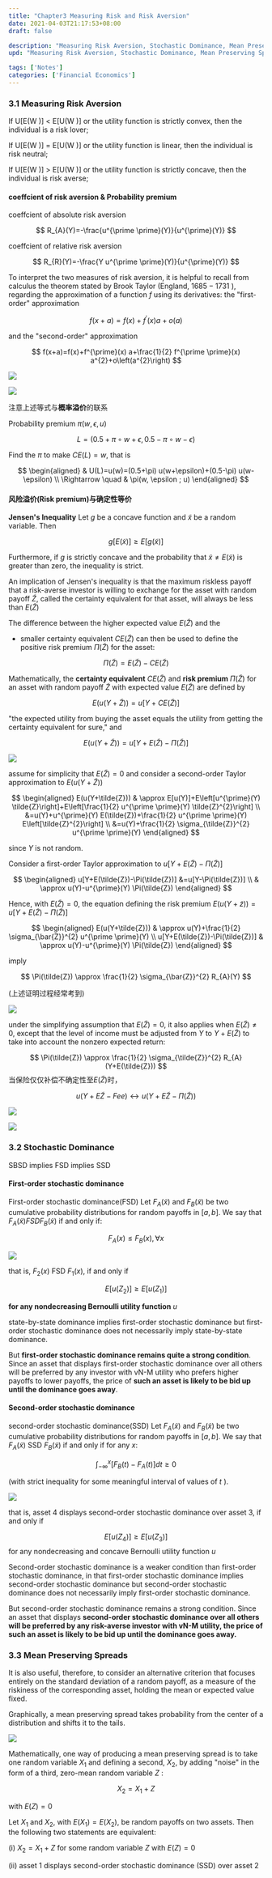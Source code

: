 ```yaml
---
title: "Chapter3 Measuring Risk and Risk Aversion"
date: 2021-04-03T21:17:53+08:00
draft: false

description: "Measuring Risk Aversion, Stochastic Dominance, Mean Preserving Spreads."
upd: "Measuring Risk Aversion, Stochastic Dominance, Mean Preserving Spreads."

tags: ['Notes']
categories: ['Financial Economics']
---
```


<!--more-->

### 3.1 Measuring Risk Aversion

If U[E(W )] < E[U(W )] or the utility function is strictly convex, then the individual is a risk lover; 

If U[E(W )] = E[U(W )] or the utility function is linear, then the individual is risk neutral; 

If U[E(W )] > E[U(W )] or the utility function is strictly concave, then the individual is risk averse;

#### coeffcient of  risk aversion & Probability premium

coeffcient of absolute risk aversion 

$$
R_{A}(Y)=-\frac{u^{\prime \prime}(Y)}{u^{\prime}(Y)}
$$

coeffcient of relative risk aversion

$$
R_{R}(Y)=-\frac{Y u^{\prime \prime}(Y)}{u^{\prime}(Y)}
$$

To interpret the two measures of risk aversion, it is helpful to recall from calculus the theorem stated by Brook Taylor (England, $1685-1731$ ), regarding the approximation of a function $f$ using its derivatives: the "first-order" approximation

$$
f(x+a)=f(x)+f^{\prime}(x) a+o(a)
$$

and the "second-order" approximation

$$
f(x+a)=f(x)+f^{\prime}(x) a+\frac{1}{2} f^{\prime \prime}(x) a^{2}+o\left(a^{2}\right)
$$

![](https://cdn.jsdelivr.net/gh/Henrry-Wu/FigBed/Figs/20200522193553.png)

![](https://cdn.jsdelivr.net/gh/Henrry-Wu/FigBed/Figs/20200522193629.png)

注意上述等式与**概率溢价**的联系

Probability premium $\pi(w, \epsilon, u)$

$$
L=(0.5+\pi \circ w+\epsilon, 0.5-\pi \circ w-\epsilon)
$$

Find the $\pi$ to make $C E(L)=w,$ that is

$$
\begin{aligned}
& U(L)=u(w)=(0.5+\pi) u(w+\epsilon)+(0.5-\pi) u(w-\epsilon) \\
\Rightarrow \quad & \pi(w, \epsilon ; u)
\end{aligned}
$$

#### 风险溢价(Risk premium)与确定性等价

**Jensen's Inequality** Let $g$ be a concave function and $\tilde{x}$ be a random variable. Then

$$
g[E(\tilde{x})] \geq E[g(\tilde{x})]
$$

Furthermore, if $g$ is strictly concave and the probability that $\tilde{x} \neq E(\tilde{x})$ is greater than zero, the inequality is strict.

An implication of Jensen's inequality is that the maximum riskless payoff that a risk-averse investor is willing to exchange for the asset with random payoff $\tilde{Z}$, called the certainty equivalent for that asset, will always be less than $E(\tilde{Z})$

The difference between the higher expected value $E(\tilde{Z})$ and the

- smaller certainty equivalent $C E(\tilde{Z})$ can then be used to define the positive risk premium $\Pi(\tilde{Z})$ for the asset:

$$
\Pi(\tilde{Z})=E(\tilde{Z})-C E(\tilde{Z})
$$

Mathematically, the **certainty equivalent** $C E(\tilde{Z})$ and **risk premium** $\Pi(\tilde{Z})$ for an asset with random payoff $\tilde{Z}$ with expected value $E(\tilde{Z})$ are defined by

$$
E(u(Y+\tilde{Z}))=u[Y+C E(\tilde{Z})]
$$

"the expected utility from buying the asset equals the utility from getting the certainty equivalent for sure," and

$$
E(u(Y+\tilde{Z}))=u[Y+E(\tilde{Z})-\Pi(\tilde{Z})]
$$

![](https://cdn.jsdelivr.net/gh/henrywu97/FigBed@master/2021/20220602174053.png)

assume for simplicity that $E(\tilde{Z})=0$ and consider a second-order Taylor approximation to $E(u(Y+\tilde{Z}))$

$$
\begin{aligned}
E(u(Y+\tilde{Z})) & \approx E[u(Y)]+E\left[u^{\prime}(Y) \tilde{Z}\right]+E\left[\frac{1}{2} u^{\prime \prime}(Y) \tilde{Z}^{2}\right] \\
&=u(Y)+u^{\prime}(Y) E(\tilde{Z})+\frac{1}{2} u^{\prime \prime}(Y) E\left[\tilde{Z}^{2}\right] \\
&=u(Y)+\frac{1}{2} \sigma_{\tilde{Z}}^{2} u^{\prime \prime}(Y)
\end{aligned}
$$

since $Y$ is not random.

Consider a first-order Taylor approximation to $u[Y+E(\tilde{Z})-\Pi(\tilde{Z})]$

$$
\begin{aligned}
u[Y+E(\tilde{Z})-\Pi(\tilde{Z})] &=u[Y-\Pi(\tilde{Z})] \\
& \approx u(Y)-u^{\prime}(Y) \Pi(\tilde{Z})
\end{aligned}
$$

Hence, with $E(\tilde{Z})=0,$ the equation defining the risk premium $E(u(Y+\tilde{z}))=u[Y+E(\tilde{Z})-\Pi(\tilde{Z})]$

$$
\begin{aligned}
E(u(Y+\tilde{Z})) & \approx u(Y)+\frac{1}{2} \sigma_{\bar{Z}}^{2} u^{\prime \prime}(Y) \\
u[Y+E(\tilde{Z})-\Pi(\tilde{Z})] & \approx u(Y)-u^{\prime}(Y) \Pi(\tilde{Z})
\end{aligned}
$$

imply

$$
\Pi(\tilde{Z}) \approx \frac{1}{2} \sigma_{\bar{Z}}^{2} R_{A}(Y)
$$

(上述证明过程经常考到)

![](https://cdn.jsdelivr.net/gh/henrywu97/FigBed@master/2021/20220602173718.png)

under the simplifying assumption that $E(\tilde{Z})=0,$ it also applies when $E(\tilde{Z}) \neq 0,$ except that the level of income must be adjusted from $Y$ to $Y+E(\tilde{Z})$ to take into account the nonzero expected return:

$$
\Pi(\tilde{Z}) \approx \frac{1}{2} \sigma_{\tilde{Z}}^{2} R_{A}(Y+E(\tilde{Z}))
$$
当保险仅仅补偿不确定性至$E(\tilde{Z})$时，

$$
u(Y+E\tilde{Z}-Fee) \longleftrightarrow u\left(Y+E\tilde{Z}- \Pi(\tilde{Z})\right)
$$

![](https://cdn.jsdelivr.net/gh/henrywu97/FigBed@master/2021/20220602173734.png)

![](https://cdn.jsdelivr.net/gh/henrywu97/FigBed@master/2021/20220602173744.png)

### 3.2 Stochastic Dominance

SBSD implies FSD implies SSD

#### First-order stochastic dominance

First-order stochastic dominance(FSD) Let $F_{A}(\tilde{x})$ and $F_{B}(\tilde{x})$ be two cumulative probability distributions for random payoffs in $[a, b] .$ We say that $F_{A}(\tilde{x}) F S D F_{B}(\tilde{x})$ if and only if:

$$
F_{A}(x) \leq F_{B}(x), \forall x
$$

![](https://cdn.jsdelivr.net/gh/henrywu97/FigBed@master/2021/20220602174114.png)

that is, $F_{2}(x) \text{ FSD } F_{1}(x),$ if and only if

$$
E\left[u\left(Z_{2}\right)\right] \geq E\left[u\left(Z_{1}\right)\right]
$$

**for any nondecreasing Bernoulli utility function** $u$

state-by-state dominance implies first-order stochastic dominance but first-order stochastic dominance does not necessarily imply state-by-state dominance. 

But **first-order stochastic dominance remains quite a strong condition**. Since an asset that displays first-order stochastic dominance over all others will be preferred by any investor with vN-M utility who prefers higher payoffs to lower payoffs, the price of **such an asset is likely to be bid up until the dominance goes away**.

#### Second-order stochastic dominance

second-order stochastic dominance(SSD) Let $F_{A}(\tilde{x})$ and $F_{B}(\tilde{x})$ be two cumulative probability distributions for random payoffs in $[a, b] .$ We say that $F_{A}(\tilde{x}) \text{ SSD } F_{B}(\tilde{x})$ if and only if for any $x:$

$$
\int_{-\infty}^{x}\left[F_{B}(t)-F_{A}(t)\right] d t \geq 0
$$

(with strict inequality for some meaningful interval of values of $t$ ).

![](https://cdn.jsdelivr.net/gh/henrywu97/FigBed@master/2021/20220602174126.png)

that is, asset 4 displays second-order stochastic dominance over asset $3,$ if and only if

$$
E\left[u\left(Z_{4}\right)\right] \geq E\left[u\left(Z_{3}\right)\right]
$$
for any nondecreasing and concave Bernoulli utility function $u$

Second-order stochastic dominance is a weaker condition than first-order stochastic dominance, in that first-order stochastic dominance implies second-order stochastic dominance but second-order stochastic dominance does not necessarily imply first-order stochastic dominance. 

But second-order stochastic dominance remains a strong condition. Since an asset that displays **second-order stochastic dominance over all others will be preferred by any risk-averse investor with vN-M utility, the price of such an asset is likely to be bid up until the dominance goes away.**

### 3.3 Mean Preserving Spreads

It is also useful, therefore, to consider an alternative criterion that focuses entirely on the standard deviation of a random payoff, as a measure of the riskiness of the corresponding asset, holding the mean or expected value fixed.

Graphically, a mean preserving spread takes probability from the center of a distribution and shifts it to the tails.

![](https://cdn.jsdelivr.net/gh/henrywu97/FigBed@master/2021/20220602174135.png)

Mathematically, one way of producing a mean preserving spread is to take one random variable $X_{1}$ and defining a second, $X_{2}$, by adding "noise" in the form of a third, zero-mean random variable $Z$ :

$$
X_{2}=X_{1}+Z
$$

with $E(Z)=0$

Let $X_{1}$ and $X_{2}$, with $E\left(X_{1}\right)=E\left(X_{2}\right),$ be random payoffs on two assets. Then the following two statements are equivalent:

(i) $X_{2}=X_{1}+Z$ for some random variable $Z$ with $E(Z)=0$

(ii) asset 1 displays second-order stochastic dominance (SSD) over asset 2